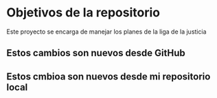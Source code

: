 # Objetivos de la repositorio

Este proyecto se encarga de manejar los planes de la liga de la justicia

## Estos cambios son nuevos desde GitHub
## Estos cmbioa son nuevos desde mi repositorio local
